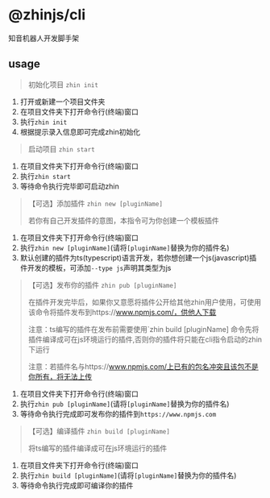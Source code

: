 # @zhinjs/cli
知音机器人开发脚手架
## usage
> 初始化项目 `zhin init`
1. 打开或新建一个项目文件夹
2. 在项目文件夹下打开命令行(终端)窗口
3. 执行`zhin init`
4. 根据提示录入信息即可完成zhin初始化
> 启动项目 `zhin start`
1. 在项目文件夹下打开命令行(终端)窗口
2. 执行`zhin start`
3. 等待命令执行完毕即可启动zhin
> 【可选】添加插件 `zhin new [pluginName]`
> 
> 若你有自己开发插件的意图，本指令可为你创建一个模板插件
1. 在项目文件夹下打开命令行(终端)窗口
2. 执行`zhin new [pluginName]`(请将`[pluginName]`替换为你的插件名)
3. 默认创建的插件为ts(typescript)语言开发，若你想创建一个js(javascript)插件开发的模板，可添加`--type js`声明其类型为js

>【可选】发布你的插件 `zhin pub [pluginName]`
>
> 在插件开发完毕后，如果你又意愿将插件公开给其他zhin用户使用，可使用该命令将插件发布到https://www.npmjs.com/，供他人下载
>
> 注意：ts编写的插件在发布前需要使用`zhin build [pluginName] 命令先将插件编译成可在js环境运行的插件,否则你的插件将只能在cli指令启动的zhin下运行
> 
> 注意：若插件名与https://www.npmjs.com/上已有的包名冲突且该包不是你所有，将无法上传
1. 在项目文件夹下打开命令行(终端)窗口
2. 执行`zhin pub [pluginName]`(请将`[pluginName]`替换为你的插件名)
3. 等待命令执行完成即可发布你的插件到`https://www.npmjs.com`

>【可选】编译插件 `zhin build [pluginName]`
>
> 将ts编写的插件编译成可在js环境运行的插件
> 
1. 在项目文件夹下打开命令行(终端)窗口
2. 执行`zhin build [pluginName]`(请将`[pluginName]`替换为你的插件名)
3. 等待命令执行完成即可编译你的插件